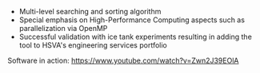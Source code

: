 - Multi-level searching and sorting algorithm
- Special emphasis on High-Performance Computing aspects such as parallelization via OpenMP
- Successful validation with ice tank experiments resulting in adding the tool to HSVA's engineering services portfolio

Software in action: https://www.youtube.com/watch?v=Zwn2J39EOlA
